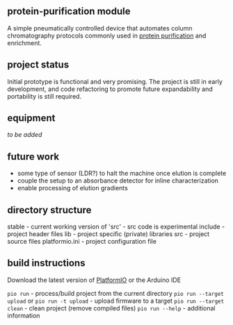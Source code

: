 ## protein-purification module
A simple pneumatically controlled device that automates column
chromatography protocols commonly used in [protein purification][info] and
enrichment.

## project status
Initial prototype is functional and very promising. The project is still in
early development, and code refactoring to promote future expandability and
portability is still required. 

## equipment
_to be added_

## future work
- some type of sensor (LDR?) to halt the machine once elution is complete
- couple the setup to an absorbance detector for inline characterization
- enable processing of elution gradients

## directory structure

stable - current working version of 'src' - src code is experimental
include - project header files 
lib - project specific (private) libraries 
src - project source files 
platformio.ini - project configuration file

## build instructions
Download the latest version of [PlatformIO][platformio] or the Arduino IDE

`pio run` - process/build project from the current directory 
`pio run --target upload` or
`pio run -t upload` - upload firmware to a target 
`pio run --target clean` - clean project (remove compiled files) 
`pio run --help` - additional information

[info]: https://www.labome.com/method/Protein-Purification.html
[platformio]: https://platformio.org/

